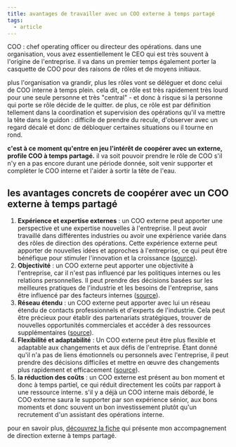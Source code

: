 ```yaml
---
title: avantages de travailler avec un COO externe à temps partagé
tags:
  - article
---
```

COO : chef operating officer ou directeur des opérations.
dans une organisation, vous avez essentiellement le CEO qui est très souvent à l'origine de l'entreprise. il va dans un premier temps également porter la casquette de COO pour des raisons de rôles et de moyens initiaux.

plus l'organisation va grandir, plus les rôles vont se déléguer et donc celui de COO interne à temps plein. cela dit, ce rôle est très rapidement très lourd pour une seule personne et très "central" - et donc à risque si la personne qui porte se rôle décide de le quitter.
de plus, ce rôle est par définition tellement dans la coordination et supervision des opérations qu'il va mettre la tête dans le guidon : difficile de prendre du recule, d'observer avec un regard décalé et donc de débloquer certaines situations ou il tourne en rond.

**c'est à ce moment qu'entre en jeu l'intérêt de coopérer avec un externe, profile COO à temps partagé.**
il va soit pouvoir prendre le rôle de COO s'il n'y en a pas encore durant une période donnée, soit venir supporter et compléter le COO interne et l'aider à sortir la tête de l'eau.

## les avantages concrets de coopérer avec un COO externe à temps partagé

1. **Expérience et expertise externes** : un COO externe peut apporter une perspective et une expertise nouvelles à l'entreprise. Il peut avoir travaillé dans différentes industries ou avoir une expérience variée dans des rôles de direction des opérations. Cette expérience externe peut apporter de nouvelles idées et approches à l'entreprise, ce qui peut être bénéfique pour stimuler l'innovation et la croissance ([source](https://www.appvizer.fr/magazine/operations/gestion-de-projet/coo)).
2. **Objectivité** : un COO externe peut apporter une objectivité à l'entreprise, car il n'est pas influencé par les politiques internes ou les relations personnelles. Il peut prendre des décisions basées sur les meilleures pratiques de l'industrie et les besoins de l'entreprise, sans être influencé par des facteurs internes ([source](https://www.appvizer.fr/magazine/operations/gestion-de-projet/coo)).
3. **Réseau étendu** : un COO externe peut apporter avec lui un réseau étendu de contacts professionnels et d'experts de l'industrie. Cela peut être précieux pour établir des partenariats stratégiques, trouver de nouvelles opportunités commerciales et accéder à des ressources supplémentaires ([source](https://www.appvizer.fr/magazine/operations/gestion-de-projet/coo)).
4. **Flexibilité et adaptabilité** : Un COO externe peut être plus flexible et adaptable aux changements et aux défis de l'entreprise. Étant donné qu'il n'a pas de liens émotionnels ou personnels avec l'entreprise, il peut prendre des décisions difficiles et mettre en œuvre des changements plus rapidement et efficacement ([source](https://www.appvizer.fr/magazine/operations/gestion-de-projet/coo)).
5. **la réduction des coûts** : un COO externe est présent au bon moment et donc à temps partiel, ce qui réduit directement les coûts par rapport à une ressource interne. s'il y a déjà un COO interne mais débordé, le COO externe saura le supporter par son expérience sénior, aux bons moments et donc souvent un bon investissement plutôt qu'un recrutement d'un assistant des opérations interne.

pour en savoir plus, [découvrez la fiche](https://bras-droit-liut.super.site/) qui présente mon accompagnement de direction externe à temps partagé.